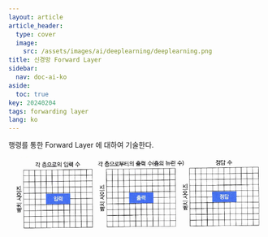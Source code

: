 ```yaml
---
layout: article
article_header:
  type: cover
  image:
    src: /assets/images/ai/deeplearning/deeplearning.png
title: 신경망 Forward Layer
sidebar:
  nav: doc-ai-ko
aside:
  toc: true
key: 20240204
tags: forwarding layer
lang: ko
---
```

행령를 통한 Forward Layer 에 대하여 기술한다. 
<!--more-->
![Image](/assets/images/ai/deeplearning/matrix_layer.png)
